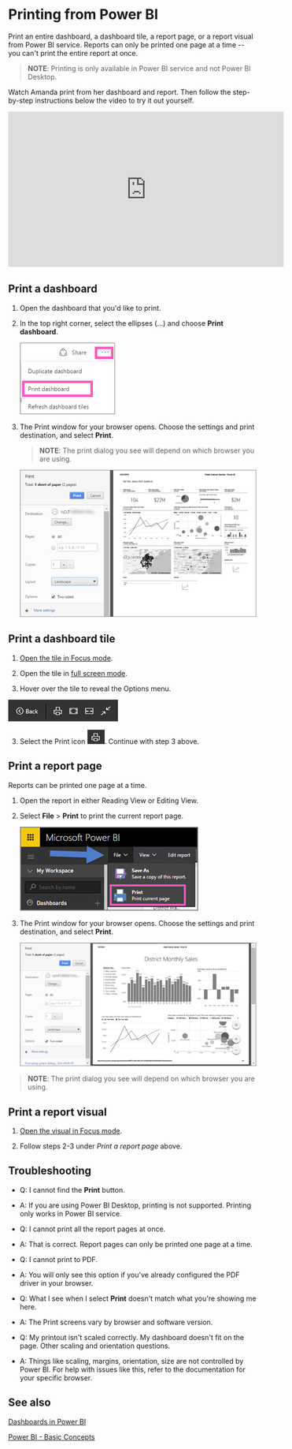 ﻿<properties
   pageTitle="Print a dashboard, print a dashbaord tile, print a report page"
   description="Printing a dashboard, tile, or report page from Power BI."
   services="powerbi"
   documentationCenter=""
   authors="mihart"
   manager="mblythe"
   backup=""
   editor=""
   tags=""
   featuredVideoId="jtlLGRKBvXY"
   qualityFocus="monitoring"
   qualityDate=""/>

<tags
   ms.service="powerbi"
   ms.devlang="NA"
   ms.topic="article"
   ms.tgt_pltfrm="NA"
   ms.workload="powerbi"
   ms.date="08/25/2016"
   ms.author="mihart"/>

# Printing from Power BI

Print an entire dashboard, a dashboard tile, a report page, or a report visual from Power BI service. Reports can only be printed one page at a time -- you can't print the entire report at once.

>**NOTE**: Printing is only available in Power BI service and not Power BI Desktop.

Watch Amanda print from her dashboard and report. Then follow the step-by-step instructions below the video to try it out yourself.

<iframe width="560" height="315" src="https://www.youtube.com/embed/jtlLGRKBvXY" frameborder="0" allowfullscreen></iframe>

## Print a dashboard

1. Open the dashboard that you'd like to print.

2. In the top right corner, select the ellipses (...) and choose **Print dashboard**.

    ![](media/powerbi-service-print/pbi_print_dash_ellipses.png)

3. The Print window for your browser opens. Choose the settings and print destination, and select **Print**.

    > **NOTE**: The print dialog you see will depend on which browser you are using.

   ![](media/powerbi-service-print/pbi_print_dash_new2.png)


## Print a dashboard tile

1. [Open the tile in Focus mode](powerbi-service-display-dash-in-focus-mode.md).

2. Open the tile in [full screen mode](powerbi-service-display-tile-in-full-screen-mode.md).

2. Hover over the tile to reveal the Options menu.

  ![](media/powerbi-service-print/menu-options-new.png)

3. Select the Print icon ![](media/powerbi-service-print/print-icon.png). Continue with step 3 above.

## Print a report page

Reports can be printed one page at a time.

1. Open the report in either Reading View or Editing View.

2. Select **File** > **Print** to print the current report page.

    ![](media/powerbi-service-print/pbi_print_report_file.png)

2. The Print window for your browser opens. Choose the settings and print destination, and select **Print**.

    ![](media/powerbi-service-print/pbi_print_report_new.png)

  > **NOTE**: The print dialog you see will depend on which browser you are using.

## Print a report visual

1. [Open the visual in Focus mode](powerbi-service-display-dash-in-focus-mode.md).

2. Follow steps 2-3 under *Print a report page* above.

##  Troubleshooting

*   Q: I cannot find the **Print** button.
*   A: If you are using Power BI Desktop, printing is not supported.  Printing only works in Power BI service.


*   Q: I cannot print all the report pages at once.
*   A: That is correct. Report pages can only be printed one page at a time.


*   Q: I cannot print to PDF.
*   A: You will only see this option if you've already configured the PDF driver in your browser.    


*   Q: What I see when I select **Print** doesn't match what you're showing me here.
*   A: The Print screens vary by browser and software version.


*   Q: My printout isn't scaled correctly.  My dashboard doesn't fit on the page. Other scaling and orientation questions.
*   A: Things like scaling, margins, orientation, size are not controlled by Power BI. For help with issues like this, refer to the documentation for your specific browser.      

## See also

[Dashboards in Power BI](powerbi-service-dashboards.md)

[Power BI - Basic Concepts](powerbi-service-basic-concepts.md)
